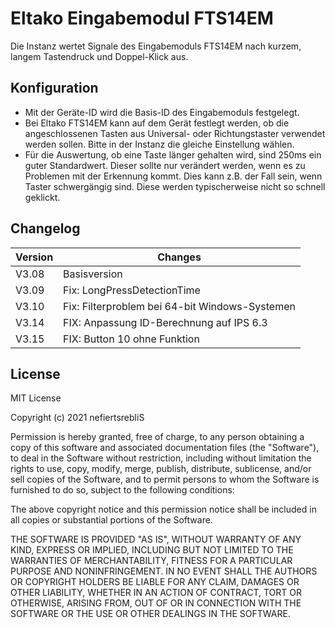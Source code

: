 # Eltako Eingabemodul FTS14EM

Die Instanz wertet Signale des Eingabemoduls FTS14EM nach kurzem, langem Tastendruck und Doppel-Klick aus. 

## Konfiguration

* Mit der Geräte-ID wird die Basis-ID des Eingabemoduls festgelegt. 
* Bei Eltako FTS14EM kann auf dem Gerät festlegt werden, ob die angeschlossenen Tasten aus Universal- oder Richtungstaster verwendet werden sollen. Bitte in der Instanz die gleiche Einstellung wählen.
* Für die Auswertung, ob eine Taste länger gehalten wird, sind 250ms ein guter Standardwert. Dieser sollte nur verändert werden, wenn es zu Problemen mit der Erkennung kommt. Dies kann z.B. der Fall sein, wenn Taster schwergängig sind. Diese werden typischerweise nicht so schnell geklickt.

## Changelog

| Version | Changes								            |
| --------|-------------------------------------------------|
| V3.08   | Basisversion					            	|
| V3.09   | Fix: LongPressDetectionTime			            |
| V3.10   | Fix: Filterproblem bei 64-bit Windows-Systemen  |
| V3.14   | FIX: Anpassung ID-Berechnung auf IPS 6.3        |
| V3.15   | FIX: Button 10 ohne Funktion                    |

## License

MIT License

Copyright (c) 2021 nefiertsrebliS

Permission is hereby granted, free of charge, to any person obtaining a copy
of this software and associated documentation files (the "Software"), to deal
in the Software without restriction, including without limitation the rights
to use, copy, modify, merge, publish, distribute, sublicense, and/or sell
copies of the Software, and to permit persons to whom the Software is
furnished to do so, subject to the following conditions:

The above copyright notice and this permission notice shall be included in all
copies or substantial portions of the Software.

THE SOFTWARE IS PROVIDED "AS IS", WITHOUT WARRANTY OF ANY KIND, EXPRESS OR
IMPLIED, INCLUDING BUT NOT LIMITED TO THE WARRANTIES OF MERCHANTABILITY,
FITNESS FOR A PARTICULAR PURPOSE AND NONINFRINGEMENT. IN NO EVENT SHALL THE
AUTHORS OR COPYRIGHT HOLDERS BE LIABLE FOR ANY CLAIM, DAMAGES OR OTHER
LIABILITY, WHETHER IN AN ACTION OF CONTRACT, TORT OR OTHERWISE, ARISING FROM,
OUT OF OR IN CONNECTION WITH THE SOFTWARE OR THE USE OR OTHER DEALINGS IN THE
SOFTWARE.
